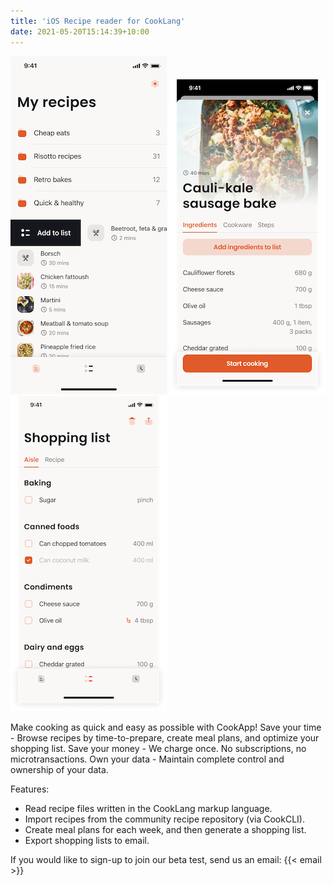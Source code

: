 ```yaml
---
title: 'iOS Recipe reader for CookLang'
date: 2021-05-20T15:14:39+10:00
---
```


![Recipes](/app/recipes.png)
![Recipe](/app/recipe-ingredients.png)
![Shopping list](/app/shopping-list.png)

Make cooking as quick and easy as possible with CookApp! 
Save your time - Browse recipes by time-to-prepare, create meal plans, and optimize your shopping list.
Save your money - We charge once. No subscriptions, no microtransactions.
Own your data - Maintain complete control and ownership of your data.

Features:
- Read recipe files written in the CookLang markup language.
- Import recipes from the community recipe repository (via CookCLI).
- Create meal plans for each week, and then generate a shopping list.
- Export shopping lists to email.

If you would like to sign-up to join our beta test, send us an email: {{< email >}}
